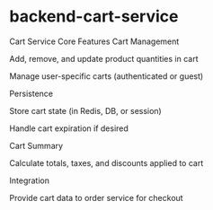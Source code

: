 # backend-cart-service

Cart Service Core Features
Cart Management

Add, remove, and update product quantities in cart

Manage user-specific carts (authenticated or guest)

Persistence

Store cart state (in Redis, DB, or session)

Handle cart expiration if desired

Cart Summary

Calculate totals, taxes, and discounts applied to cart

Integration

Provide cart data to order service for checkout
